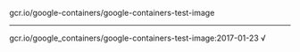 gcr.io/google-containers/google-containers-test-image 

----
gcr.io/google_containers/google-containers-test-image:2017-01-23 √

